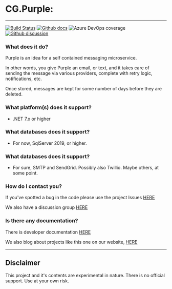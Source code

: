 # CG.Purple: 
---
[![Build Status](https://dev.azure.com/codegator/CG.Purple/_apis/build/status/CodeGator.CG.Purple?branchName=main)](https://dev.azure.com/codegator/CG.Purple/_build/latest?definitionId=92&branchName=main)
[![Github docs](https://img.shields.io/static/v1?label=Documentation&message=online&color=blue)](https://codegator.github.io/CG.Purple/index.html)
![Azure DevOps coverage](https://img.shields.io/azure-devops/coverage/codegator/CG.Purple/92)
[![Github discussion](https://img.shields.io/badge/Discussion-online-blue)](https://github.com/CodeGator/CG.Purple/discussions)

### What does it do?
Purple is an idea for a self contained messaging microservice. 

In other words, you give Purple an email, or text, and it takes care of sending the message via various providers, complete with retry logic, notifications, etc. 

Once stored, messages are kept for some number of days before they are deleted. 

### What platform(s) does it support?
* .NET 7.x or higher

### What databases does it support?
* For now, SqlServer 2019, or higher.

### What databases does it support?
* For sure, SMTP and SendGrid. Possibly also Twillio. Maybe others, at some point.

### How do I contact you?
If you've spotted a bug in the code please use the project Issues [HERE](https://github.com/CodeGator/CG.Purple/issues)

We also have a discussion group [HERE](https://github.com/CodeGator/CG.Purple/discussions)

### Is there any documentation?
There is developer documentation [HERE](https://codegator.github.io/CG.Purple/)

We also blog about projects like this one on our website, [HERE](http://www.codegator.com)

---

## Disclaimer
This project and it's contents are experimental in nature. There is no official support. Use at your own risk.